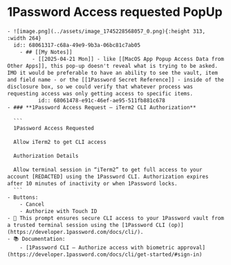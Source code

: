 # 1Password Access requested PopUp
	- ![image.png](../assets/image_1745228568057_0.png){:height 313, :width 264}
	  id:: 68061317-c68a-49e9-9b3a-06bc81c7ab05
		- ## [[My Notes]]
			- [[2025-04-21 Mon]] - like [[MacOS App Popup Access Data from Other Apps]], this pop-up doesn't reveal what is trying to be asked. IMO it would be preferable to have an ability to see the vault, item and field name - or the [[1Password Secret Reference]] - inside of the disclosure box, so we could verify that whatever process was requesting access was only getting access to specific items.
			  id:: 68061478-e91c-46ef-ae95-511fb881c678
	- ### **1Password Access Request – iTerm2 CLI Authorization**
	  
	  ```
	  1Password Access Requested
	  
	  Allow iTerm2 to get CLI access
	  
	  Authorization Details
	  
	  Allow terminal session in “iTerm2” to get full access to your account [REDACTED] using the 1Password CLI. Authorization expires after 10 minutes of inactivity or when 1Password locks.
	  ```
	- Buttons:
		- Cancel
		- Authorize with Touch ID
	- 🔐 This prompt ensures secure CLI access to your 1Password vault from a trusted terminal session using the [1Password CLI (op)](https://developer.1password.com/docs/cli/).
	- 📚 Documentation:
		- [1Password CLI – Authorize access with biometric approval](https://developer.1password.com/docs/cli/get-started/#sign-in)